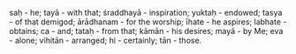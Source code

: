saḥ - he; tayā - with that; śraddhayā - inspiration; yuktaḥ - endowed; tasya - of that demigod; ārādhanam - for the worship; īhate - he aspires; labhate - obtains; ca - and; tataḥ - from that; kāmān - his desires; mayā - by Me; eva - alone; vihitān - arranged; hi - certainly; tān - those.